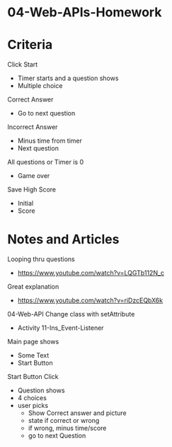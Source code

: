 # 04-Web-APIs-Homework



# Criteria
Click Start
- Timer starts and a question shows
- Multiple choice

Correct Answer
- Go to next question

Incorrect Answer
- Minus time from timer
- Next question

All questions or Timer is 0
- Game over

Save High Score
- Initial
- Score



# Notes and Articles
Looping thru questions
 - https://www.youtube.com/watch?v=LQGTb112N_c

Great explanation
 - https://www.youtube.com/watch?v=riDzcEQbX6k


04-Web-API
Change class with setAttribute
 - Activity 11-Ins_Event-Listener


Main page shows
- Some Text
- Start Button

Start Button Click
- Question shows
- 4 choices 
- user picks
  - Show Correct answer and picture
  - state if correct or wrong
  - if wrong, minus time/score
  - go to next Question


